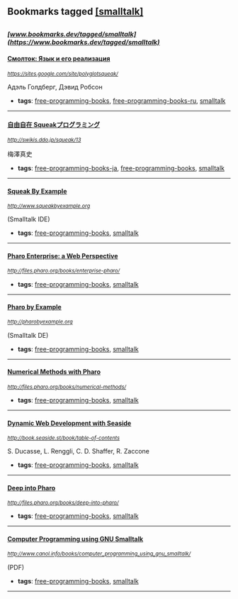 ## Bookmarks tagged [[smalltalk]](https://www.bookmarks.dev/search?q=[smalltalk])

_<sup><sup>[www.bookmarks.dev/tagged/smalltalk](https://www.bookmarks.dev/tagged/smalltalk)</sup></sup>_
---
#### [Смолток: Язык и его реализация](https://sites.google.com/site/polyglotsqueak/)
_<sup>https://sites.google.com/site/polyglotsqueak/</sup>_

Адэль Голдберг, Дэвид Робсон
* **tags**: [free-programming-books](../tagged/free-programming-books.md), [free-programming-books-ru](../tagged/free-programming-books-ru.md), [smalltalk](../tagged/smalltalk.md)
---
#### [自由自在 Squeakプログラミング](http://swikis.ddo.jp/squeak/13)
_<sup>http://swikis.ddo.jp/squeak/13</sup>_

梅澤真史
* **tags**: [free-programming-books-ja](../tagged/free-programming-books-ja.md), [free-programming-books](../tagged/free-programming-books.md), [smalltalk](../tagged/smalltalk.md)
---
#### [Squeak By Example](http://www.squeakbyexample.org)
_<sup>http://www.squeakbyexample.org</sup>_

(Smalltalk IDE)
* **tags**: [free-programming-books](../tagged/free-programming-books.md), [smalltalk](../tagged/smalltalk.md)
---
#### [Pharo Enterprise: a Web Perspective](http://files.pharo.org/books/enterprise-pharo/)
_<sup>http://files.pharo.org/books/enterprise-pharo/</sup>_

* **tags**: [free-programming-books](../tagged/free-programming-books.md), [smalltalk](../tagged/smalltalk.md)
---
#### [Pharo by Example](http://pharobyexample.org)
_<sup>http://pharobyexample.org</sup>_

(Smalltalk DE)
* **tags**: [free-programming-books](../tagged/free-programming-books.md), [smalltalk](../tagged/smalltalk.md)
---
#### [Numerical Methods with Pharo](http://files.pharo.org/books/numerical-methods/)
_<sup>http://files.pharo.org/books/numerical-methods/</sup>_

* **tags**: [free-programming-books](../tagged/free-programming-books.md), [smalltalk](../tagged/smalltalk.md)
---
#### [Dynamic Web Development with Seaside](http://book.seaside.st/book/table-of-contents)
_<sup>http://book.seaside.st/book/table-of-contents</sup>_

S. Ducasse, L. Renggli, C. D. Shaffer, R. Zaccone
* **tags**: [free-programming-books](../tagged/free-programming-books.md), [smalltalk](../tagged/smalltalk.md)
---
#### [Deep into Pharo](http://files.pharo.org/books/deep-into-pharo/)
_<sup>http://files.pharo.org/books/deep-into-pharo/</sup>_

* **tags**: [free-programming-books](../tagged/free-programming-books.md), [smalltalk](../tagged/smalltalk.md)
---
#### [Computer Programming using GNU Smalltalk](http://www.canol.info/books/computer_programming_using_gnu_smalltalk/)
_<sup>http://www.canol.info/books/computer_programming_using_gnu_smalltalk/</sup>_

(PDF)
* **tags**: [free-programming-books](../tagged/free-programming-books.md), [smalltalk](../tagged/smalltalk.md)
---
